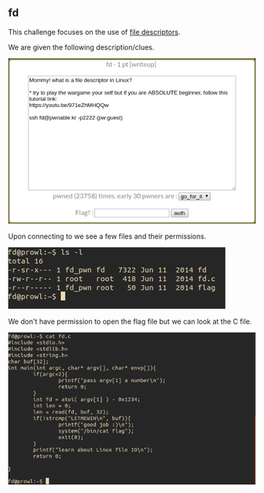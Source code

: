 ## fd

This challenge focuses on the use of [file descriptors](https://en.wikipedia.org/wiki/File_descriptor).

We are given the following description/clues.

![Description](/Toddlers_Bottle/fd/Images/fd_description.png)

Upon connecting to we see a few files and their permissions.

![Files](/Toddlers_Bottle/fd/Images/files_and_permissions.png)

We don't have permission to open the flag file but we can look at the C file.

![C File](/Toddlers_Bottle/fd/Images/fd_c_file.png)
